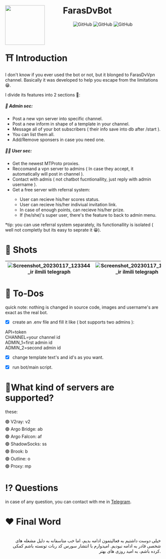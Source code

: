 <h1 style="margin-right: 100px;" align="center"> <img src="https://user-images.githubusercontent.com/93007857/212833886-58ce3c54-16c2-46fe-aeef-ec6be4446cba.png"
  width="128"
  height="128"
  style="float:left;">
  FarasDvBot
</h1>
<p align="center">
  <img alt="GitHub" src="https://img.shields.io/github/languages/code-size/YOUSSSOF/FarasDvBot?color=blueviolet">
  <img alt="GitHub" src="https://img.shields.io/github/last-commit/YOUSSSOF/FarasDVBot?color=blueviolet">
  <img alt="GitHub" src="https://img.shields.io/github/languages/top/YOUSSSOF/FarasDvBot?color=blueviolet">
</p>

</br>


<h1>⛩ Introduction</h1>
I don't know if you ever used the bot or not, but it blonged to FarasDvVpn channel. Basically it was developed to help you escape from the limitations 😁.

I divide its features into 2 sections 🤠:

<h5>👺 Admin sec:</h5>
<ul>
    <li>Post a new vpn server into specific channel.</li>
    <li>Post a new inform in shape of a template in your channel.</li>
    <li>Message all of your bot subscribers ( their info save into db after /start ).</li>
    <li>You can list them all.</li>
    <li>Add/Remove sponsers in case you need one.</li>
</ul>
<h5>🙆‍♂️ User sec:</h5>
<ul>
  <li>Get the newest MTProto proxies.</li>
  <li>Reccomand a vpn server to admins ( In case they accept, it automatically will post in channel ).</li>
  <li>Contact with admis ( not chatbot fucntionallity, just reply with admin username ).</li>
  <li>Get a free server with referral system: </li>
  <ul>
    <li>User can recieve his/her scores status.</li>
    <li>User can recieve his/her indiviual invitation link.</li>
    <li>In case of enough points, can recieve his/her prize.</li>
    <li>If (he/she)'s super user, there's the feature to back to admin menu.</li>
  </ul>
</ul>

*tip: you can use referral system separately, its functionallity is isolated ( well not completly but its easy to seprate it 😁). 


<h1>📸 Shots</h1>

| ![Screenshot_20230117_123344_ir ilmili telegraph](https://user-images.githubusercontent.com/93007857/212855902-7478de6a-d963-4039-918f-02bed26b4c3b.jpg) | ![Screenshot_20230117_123340_ir ilmili telegraph](https://user-images.githubusercontent.com/93007857/212855979-37ed8766-b6ec-4471-9312-c225bf67133f.jpg) |
|-|-|


<h1>🎯 To-Dos</h1>

quick note: nothing is changed in source code, images and username's are exact as the real bot.

* [x] create an .env file and fill it like ( bot supports two admins ):

API=token</br>
CHANNEL=your channel id</br>
ADMIN_1=first admin id</br>
ADMIN_2=second admin id</br>

* [x] change template text's and id's as you want.
* [x] run bot/main script.


<h1>🤔What kind of servers are supported?</h1>

these:

🟢 V2ray: v2</br>
🟢 Argo Bridge: ab</br>
🟢 Argo Falcon: af</br>
🟢 ShadowSocks: ss</br>
🟢 Brook: b</br>
🟢 Outline: o</br>
🟢 Proxy: mp</br>


<h1>⁉ Questions</h1>
in case of any question, you can contact with me in <a href="https://t.me/YOUDESOF">Telegram</a>.

<h1>❤️ Final Word</h1>
</br>
<div style="text-align: right">
خیلی دوست داشتیم به فعالیتمون ادامه بدیم، اما خب متاسفانه به دلیل مشغله های شخصی قادر به ادامه نبودیم. امیدوارم با انتشار سورس کد ربات تونسته باشم کمکی کرده باشم، به امید روزی های بهتر.
</div>
